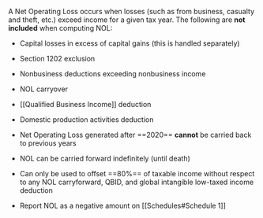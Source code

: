 A Net Operating Loss occurs when losses (such as from business, casualty and theft, etc.) exceed income for a given tax year. The following are **not included** when computing NOL:

- Capital losses in excess of capital gains (this is handled separately)
-  Section 1202 exclusion
- Nonbusiness deductions exceeding nonbusiness income
- NOL carryover
- [[Qualified Business Income]] deduction
- Domestic production activities deduction

- Net Operating Loss generated after ==2020== **cannot** be carried back to previous years
- NOL can be carried forward indefinitely (until death)
- Can only be used to offset ==80%== of taxable income without respect to any NOL carryforward, QBID, and global intangible low-taxed income deduction
- Report NOL as a negative amount on [[Schedules#Schedule 1]]